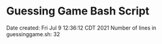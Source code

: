 # Guessing Game Bash Script
Date created: 
Fri Jul  9 12:36:12 CDT 2021
Number of lines in guessinggame.sh: 
      32
